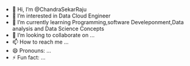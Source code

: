 - 👋 Hi, I’m @ChandraSekarRaju
- 👀 I’m interested in Data Cloud Engineer
- 🌱 I’m currently learning Programming,software Develeponment,Data analysis and Data Science Concepts
- 💞️ I’m looking to collaborate on ...
- 📫 How to reach me ...
- 😄 Pronouns: ...
- ⚡ Fun fact: ...

<!---
ChandraSekarRaju/ChandraSekarRaju is a ✨ special ✨ repository because its `README.md` (this file) appears on your GitHub profile.
You can click the Preview link to take a look at your changes.
--->
